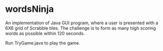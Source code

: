 # wordsNinja

An implementation of Java GUI program, where a user is presented with a 6X6 grid of Scrabble tiles. The challenge is to form as many high
scoring words as possible within 120 seconds.  
  
Run TryGame.java to play the game.
